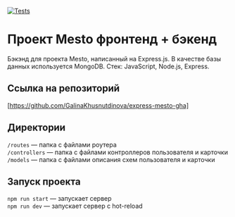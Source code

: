 [![Tests](https://github.com/GalinaKhusnutdinova/express-mesto-gha/actions/workflows/tests-14-sprint.yml/badge.svg)](https://github.com/yandex-praktikum/express-mesto-gha/actions/workflows/tests-14-sprint.yml)
# Проект Mesto фронтенд + бэкенд

Бэкэнд для проекта Mesto, написанный на Express.js. В качестве базы данных используется MongoDB. 
Стек: JavaScript, Node.js, Express.

## Ссылка на репозиторий
[https://github.com/GalinaKhusnutdinova/express-mesto-gha]

## Директории

`/routes` — папка с файлами роутера  
`/controllers` — папка с файлами контроллеров пользователя и карточки   
`/models` — папка с файлами описания схем пользователя и карточки  

## Запуск проекта

`npm run start` — запускает сервер   
`npm run dev` — запускает сервер с hot-reload
